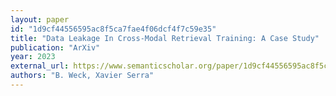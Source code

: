 ```yaml
---
layout: paper
id: "1d9cf44556595ac8f5ca7fae4f06dcf4f7c59e35"
title: "Data Leakage In Cross-Modal Retrieval Training: A Case Study"
publication: "ArXiv"
year: 2023
external_url: https://www.semanticscholar.org/paper/1d9cf44556595ac8f5ca7fae4f06dcf4f7c59e35
authors: "B. Weck, Xavier Serra"
---
```

